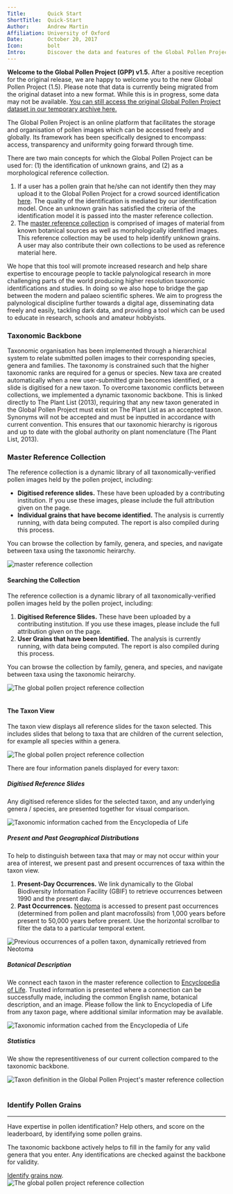 ```yaml
---
Title:       Quick Start
ShortTitle:  Quick-Start
Author:      Andrew Martin
Affiliation: University of Oxford
Date:        October 20, 2017
Icon:        bolt
Intro:       Discover the data and features of the Global Pollen Project
---
```


<div class="alert alert-info">
    <strong>Welcome to the Global Pollen Project (GPP) v1.5.</strong> After a positive reception for the original release, we are happy to welcome you to the new Global Pollen Project (1.5). Please note that data is currently being migrated from the original dataset into a new format. While this is in progress, some data may not be available. <a href="https://v1.globalpollenproject.org" target="_blank">You can still access the original Global Pollen Project dataset in our temporary archive here.</a>
</div>

The Global Pollen Project is an online platform that facilitates the storage and organisation of pollen images which can be accessed freely and globally. Its framework has been specifically designed to encompass: access, transparency and uniformity going forward through time. 

There are two main concepts for which the Global Pollen Project can be used for: (1) the identification of unknown grains, and (2) as a morphological reference collection. 

1. If a user has a pollen grain that he/she can not identify then they may upload it to the Global Pollen Project for a crowd sourced identification [here](/Identify). The quality of the identification is mediated by our identification model. Once an unknown grain has satisfied the criteria of the identification model it is passed into the master reference collection.
2. The [master reference collection](/Taxon) is comprised of images of material from known botanical sources as well as morphologically identified images. This reference collection may be used to help identify unknown grains. A user may also contribute their own collections to be used as reference material here.

We hope that this tool will promote increased research and help share expertise to encourage people to tackle palynological research in more challenging parts of the world producing higher resolution taxonomic identifications and studies. In doing so we also hope to bridge the gap between the modern and palaeo scientific spheres. We aim to progress the palynological discipline further towards a digital age, disseminating data freely and easily, tackling dark data, and providing a tool which can be used to educate in research, schools and amateur hobbyists.

<!-- ### Different Diciplines

Paleoecology etc.

### Ways to Taxonomically Identify Pollen

Morphological, molecular.

### Problems

#### Access
> Physical access
> Permission access
> Types of archive

#### Disparite and Incomplete Collections

Statement piece. Link to section on creating reference collections (methods for collection and creating pollen slides).

#### Transparency and Tracability

> Naming (botanical taxonomic systems, and paleoecological morphology-based systems)
> Referencing collections / 'minting' process
> Allowing retrospective revision of taxonomy / identifications. Allowing scrutiny.

#### Context

Identifications are often based upon species known to occur within an area. 

### Framework

Some blurb about the framework -->

### Taxonomic Backbone

Taxonomic organisation has been implemented through a hierarchical system to relate submitted pollen images to their corresponding species, genera and families. The taxonomy is constrained such that the higher taxonomic ranks are required for a genus or species. New taxa are created automatically when a new user-submitted grain becomes identified, or a slide is digitised for a new taxon. To overcome taxonomic conflicts between collections, we implemented a dynamic taxonomic backbone. This is linked directly to The Plant List (2013), requiring that any new taxon generated in the Global Pollen Project must exist on The Plant List as an accepted taxon. Synonyms will not be accepted and must be inputted in accordance with current convention. This ensures that our taxonomic hierarchy is rigorous and up to date with the global authority on plant nomenclature (The Plant List, 2013).

### Master Reference Collection

The reference collection is a dynamic library of all taxonomically-verified pollen images held by the pollen project, including:

  * **Digitised reference slides.** These have been uploaded by a contributing institution. If you use these images, please include the full attribution given on the page.
  * **Individual grains that have become identified.** The analysis is currently running, with data being computed. The report is also compiled during this process.

You can browse the collection by family, genera, and species, and navigate between taxa using the taxonomic heirarchy.

![master reference collection](/images/guide/mrc.jpg "The global pollen project reference collection")

<div class="row">
    <div class="col-md-6">
        <h4 id="reference-search">Searching the Collection</h4>
        <p>
            The reference collection is a dynamic library of all taxonomically-verified pollen images held by the pollen project, including:
            <ol>
                <li><strong>Digitised Reference Slides.</strong> These have been uploaded by a contributing institution. If you use these images, please include the full attribution given on the page.</li>
                <li><strong>User Grains that have been Identified.</strong> The analysis is currently running, with data being computed. The report is also compiled during this process. </li>
            </ol>
        </p>
        <p>
            You can browse the collection by family, genera, and species, and navigate between taxa using the taxonomic heirarchy.
        </p>
    </div>
    <div class="col-md-6">
        <img src="/images/guide/mrc.jpg" class="img-fluid" alt="The global pollen project reference collection" />
    </div>
</div>
<br />
<h4 id="reference-taxon">The Taxon View</h4>
<p>The taxon view displays all reference slides for the taxon selected. This includes slides that belong to taxa that are children of the current selection, for example all species within a genera.</p>
<img src="/images/guide/taxon.jpg" class="img-fluid" alt="The global pollen project reference collection" />

<p>There are four information panels displayed for every taxon:</p>

<h5 id="reference-definition">Digitised Reference Slides</h5>
<div class="row">
    <div class="col-md-6">
        <p>Any digitised reference slides for the selected taxon, and any underlying genera / species, are presented together for visual comparison. </p>
    </div>
    <div class="col-md-6">
        <img src="/images/guide/taxon-slides.jpg" class="img-fluid" alt="Taxonomic information cached from the Encyclopedia of Life" />
    </div>
</div>

<h5 id="reference-definition">Present and Past Geographical Distributions</h5>
<div class="row">
    <div class="col-md-6">
        <p>To help to distinguish between taxa that may or may not occur within your area of interest, we present past and present occurrences of taxa within the taxon view.
            <ol>
                <li><strong>Present-Day Occurrences.</strong> We link dynamically to the Global Biodiversity Information Facility (GBIF) to retrieve occurrences between 1990 and the present day. </li>
                <li><strong>Past Occurrences.</strong> <a href="http://neotomadb.org">Neotoma</a> is accessed to present past occurrences (determined from pollen and plant macrofossils) from 1,000 years before present to 50,000 years before present. Use the horizontal scrollbar to filter the data to a particular temporal extent. </li>
            </ol></p>
    </div>
    <div class="col-md-6">
        <img src="/images/guide/taxon-past-distribution.jpg" class="img-fluid" alt="Previous occurrences of a pollen taxon, dynamically retrieved from Neotoma" />
    </div>
</div>

<h5 id="reference-definition">Botanical Description</h5>
<div class="row">
    <div class="col-md-6">
        <p>We connect each taxon in the master reference collection to <a href="https://eol.org">Encyclopedia of Life</a>. Trusted information is presented where a connection can be successfully made, including the common English name, botanical description, and an image. Please follow the link to Encyclopedia of Life from any taxon page, where additional similar information may be available.</p>
    </div>
    <div class="col-md-6">
        <img src="/images/guide/taxon-description.jpg" class="img-fluid" alt="Taxonomic information cached from the Encyclopedia of Life" />
    </div>
</div>

<h5 id="reference-definition">Statistics</h5>
<div class="row">
    <div class="col-md-6">
        <p>We show the representitiveness of our current collection compared to the taxonomic backbone.</p>
    </div>
    <div class="col-md-6">
        <img src="/images/guide/taxon-definition.jpg" class="img-fluid" alt="Taxon definition in the Global Pollen Project's master reference collection" />
    </div>
</div>
<br />

<h3 id="identify">Identify Pollen Grains</h3>
<hr />
<div class="row">
    <div class="col-md-8">
        <p>
            Have expertise in pollen identification? Help others, and score on the leaderboard, by identifying some pollen grains.
        </p>
        <p>
            The taxonomic backbone actively helps to fill in the family for any valid genera that you enter. Any identifications are checked against the backbone for validity.
        </p>
        <a href="/Grain">Identify grains now</a>.
    </div>
    <div class="col-md-4">
        <img src="/images/guide/identify.jpg" class="img-fluid" alt="The global pollen project reference collection" />
    </div>
</div>
<br />
